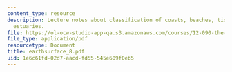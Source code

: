 ```yaml
---
content_type: resource
description: Lecture notes about classification of coasts, beaches, tidal flats, and
  estuaries.
file: https://ol-ocw-studio-app-qa.s3.amazonaws.com/courses/12-090-the-environment-of-the-earths-surface-spring-2007/1e6c61fd02d7aacdfd55545e609f0eb5_earthsurface_8.pdf
file_type: application/pdf
resourcetype: Document
title: earthsurface_8.pdf
uid: 1e6c61fd-02d7-aacd-fd55-545e609f0eb5
---
```

